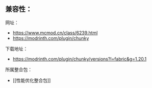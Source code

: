 兼容性：
- 

网址：
- https://www.mcmod.cn/class/6239.html
- https://modrinth.com/plugin/chunky

下载地址：
- https://modrinth.com/plugin/chunky/versions?l=fabric&g=1.20.1

所属整合包：
- [[性能优化整合包]]